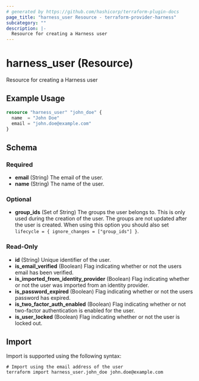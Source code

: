 ```yaml
---
# generated by https://github.com/hashicorp/terraform-plugin-docs
page_title: "harness_user Resource - terraform-provider-harness"
subcategory: ""
description: |-
  Resource for creating a Harness user
---
```


# harness_user (Resource)

Resource for creating a Harness user

## Example Usage

```terraform
resource "harness_user" "john_doe" {
  name  = "John Doe"
  email = "john.doe@example.com"
}
```

<!-- schema generated by tfplugindocs -->
## Schema

### Required

- **email** (String) The email of the user.
- **name** (String) The name of the user.

### Optional

- **group_ids** (Set of String) The groups the user belongs to. This is only used during the creation of the user. The groups are not updated after the user is created. When using this option you should also set `lifecycle = { ignore_changes = ["group_ids"] }`.

### Read-Only

- **id** (String) Unique identifier of the user.
- **is_email_verified** (Boolean) Flag indicating whether or not the users email has been verified.
- **is_imported_from_identity_provider** (Boolean) Flag indicating whether or not the user was imported from an identity provider.
- **is_password_expired** (Boolean) Flag indicating whether or not the users password has expired.
- **is_two_factor_auth_enabled** (Boolean) Flag indicating whether or not two-factor authentication is enabled for the user.
- **is_user_locked** (Boolean) Flag indicating whether or not the user is locked out.

## Import

Import is supported using the following syntax:

```shell
# Import using the email address of the user
terraform import harness_user.john_doe john.doe@example.com
```

